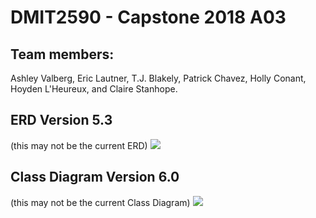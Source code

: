 # DMIT2590 - Capstone 2018 A03
## Team members: 
Ashley Valberg, Eric Lautner, T.J. Blakely, Patrick Chavez, Holly Conant, Hoyden L'Heureux, and Claire Stanhope.

## ERD Version 5.3 
(this may not be the current ERD)
![](ERD-5.3.png)

## Class Diagram Version 6.0
(this may not be the current Class Diagram)
![](Class-Diagram-7.0.png)
